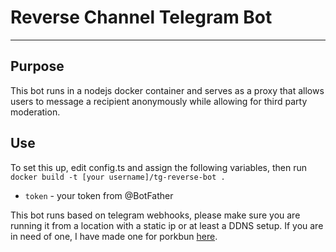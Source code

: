 # Reverse Channel Telegram Bot
___
## Purpose
This bot runs in a nodejs docker container and serves as a proxy that allows users to message a recipient anonymously while allowing for third party moderation.
## Use
To set this up, edit config.ts and assign the following variables, then run `docker build -t [your username]/tg-reverse-bot .`
* ```token``` - your token from @BotFather

This bot runs based on telegram webhooks, please make sure you are running it from a location with a static ip or at least a DDNS setup. If you are in need of one, I have made one for porkbun [here](https://github.com/leighmckenna/RaspberryPiCICD).
